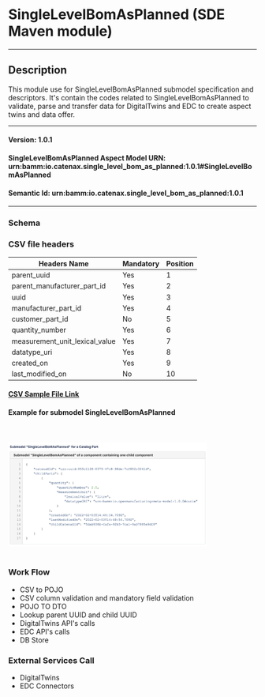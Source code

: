  # SingleLevelBomAsPlanned (SDE Maven module)
---
## Description

This module use for SingleLevelBomAsPlanned submodel specification and descriptors. It's contain the codes related to SingleLevelBomAsPlanned to validate, parse and transfer data for DigitalTwins and EDC to create aspect twins and data offer.

---
#### Version: 1.0.1
#### SingleLevelBomAsPlanned Aspect Model URN: urn:bamm:io.catenax.single_level_bom_as_planned:1.0.1#SingleLevelBomAsPlanned
#### Semantic Id: urn:bamm:io.catenax.single_level_bom_as_planned:1.0.1
---

### Schema

### CSV file headers

| Headers Name       	       		| Mandatory                     | Position 	|
|-------------------------------	|-----------------------------	|--------	|
| parent_uuid                   	| Yes		             	    |    1     	|
| parent_manufacturer_part_id   	| Yes					      	|    2    	|
| uuid 			     				| Yes 							| 	 3	   	|
| manufacturer_part_id  	       	| Yes                           | 	 4	  	|
| customer_part_id 		      		| No                           	| 	 5	  	|
| quantity_number    		 		| Yes                     		| 	 6	 	|
| measurement_unit_lexical_value	| Yes                           |    7 	 	|
| datatype_uri	 					| Yes                           |    8 	 	|
| created_on	 					| Yes                           |    9 	 	|
| last_modified_on	 				| No                           	|    10 	|

#### [CSV Sample File Link]

#### Example for submodel SingleLevelBomAsPlanned

<br/><br/><img src="src/main/resources/images/singlelevelbomasplanned.png" height="60%" width="80%"/><br/><br/>

### Work Flow 

 - CSV to POJO
 - CSV column validation and mandatory field validation
 - POJO TO DTO
 - Lookup parent UUID and child UUID
 - DigitalTwins API's calls 
 - EDC API's calls
 - DB Store
 
### External Services Call

 - DigitalTwins
 - EDC Connectors
 
[CSV Sample File Link]: src/main/resources/SingleLevelBoMAsPlanned.csv
